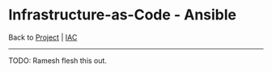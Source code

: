 # Infrastructure-as-Code - Ansible

Back to [Project](../../README.md) | [IAC](../README.md)

---

TODO: Ramesh flesh this out.
